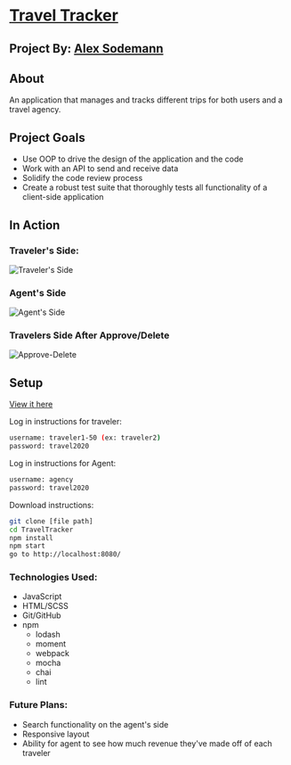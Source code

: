 # [Travel Tracker](https://asodemann18.github.io/TravelTracker/)

## Project By: [Alex Sodemann](https://github.com/asodemann18)

## About
An application that manages and tracks different trips for both users and a travel agency.

## Project Goals
* Use OOP to drive the design of the application and the code
* Work with an API to send and receive data
* Solidify the code review process
* Create a robust test suite that thoroughly tests all functionality of a client-side application

## In Action

### Traveler's Side:
![Traveler's Side](http://g.recordit.co/R2zLSaER9r.gif)

### Agent's Side
![Agent's Side](http://g.recordit.co/Uzn8bh26GY.gif)

### Travelers Side After Approve/Delete
![Approve-Delete](http://g.recordit.co/XWKBt65vQC.gif)

## Setup
[View it here](https://asodemann18.github.io/TravelTracker/)

Log in instructions for traveler:
```bash
username: traveler1-50 (ex: traveler2)
password: travel2020
```
Log in instructions for Agent:
```bash
username: agency
password: travel2020
```
Download instructions: 
```bash
git clone [file path]
cd TravelTracker
npm install
npm start
go to http://localhost:8080/
```

### Technologies Used:
* JavaScript
* HTML/SCSS
* Git/GitHub
* npm
  * lodash
  * moment
  * webpack
  * mocha
  * chai
  * lint

### Future Plans:
* Search functionality on the agent's side
* Responsive layout
* Ability for agent to see how much revenue they've made off of each traveler

